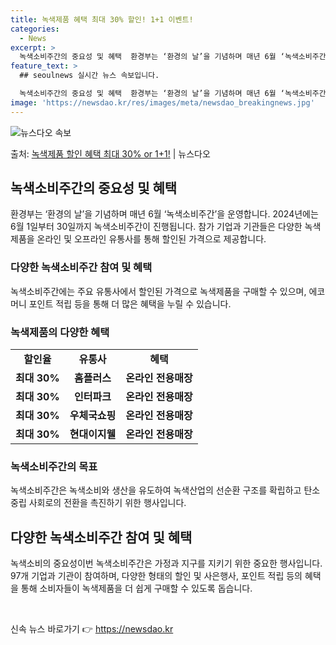 ```yaml
---
title: 녹색제품 혜택 최대 30% 할인! 1+1 이벤트!
categories:
  - News
excerpt: >
  녹색소비주간의 중요성 및 혜택  환경부는 ‘환경의 날’을 기념하며 매년 6월 ‘녹색소비주간’을 운영합니다. …
feature_text: >
  ## seoulnews 실시간 뉴스 속보입니다.

  녹색소비주간의 중요성 및 혜택  환경부는 ‘환경의 날’을 기념하며 매년 6월 ‘녹색소비주간’을 운영합니다. …
image: 'https://newsdao.kr/res/images/meta/newsdao_breakingnews.jpg'
---
```


![뉴스다오 속보](https://newsdao.kr/res/images/meta/newsdao_breakingnews.jpg)

<p>출처: <a href="https://newsdao.kr/3988" rel="dofollow">녹색제품 할인 혜택 최대 30% or 1+1!</a> | 뉴스다오</p>

<h2 data-ke-size="size26">녹색소비주간의 중요성 및 혜택</h2>
<p data-ke-size="size16">환경부는 ‘환경의 날’을 기념하며 매년 6월 ‘녹색소비주간’을 운영합니다. 2024년에는 6월 1일부터 30일까지 녹색소비주간이 진행됩니다. 참가 기업과 기관들은 다양한 녹색제품을 온라인 및 오프라인 유통사를 통해 할인된 가격으로 제공합니다.</p>

<h3>다양한 녹색소비주간 참여 및 혜택</h3>
<p data-ke-size="size16">녹색소비주간에는 주요 유통사에서 할인된 가격으로 녹색제품을 구매할 수 있으며, 에코머니 포인트 적립 등을 통해 더 많은 혜택을 누릴 수 있습니다.</p>

<h3>녹색제품의 다양한 혜택</h3>
<table>
	<tr>
		<td style="text-align: center; height: 17px;"><b>할인율</b></td>
		<td style="text-align: center; height: 17px;"><b>유통사</b></td>
		<td style="text-align: center; height: 17px;"><b>혜택</b></td>
	</tr>
	<tr>
		<td style="text-align: center; height: 17px;"><b>최대 30%</b></td>
		<td style="text-align: center; height: 17px;"><b>홈플러스</b></td>
		<td style="text-align: center; height: 17px;"><b>온라인 전용매장</b></td>
	</tr>
	<tr>
		<td style="text-align: center; height: 17px;"><b>최대 30%</b></td>
		<td style="text-align: center; height: 17px;"><b>인터파크</b></td>
		<td style="text-align: center; height: 17px;"><b>온라인 전용매장</b></td>
	</tr>
	<tr>
		<td style="text-align: center; height: 17px;"><b>최대 30%</b></td>
		<td style="text-align: center; height: 17px;"><b>우체국쇼핑</b></td>
		<td style="text-align: center; height: 17px;"><b>온라인 전용매장</b></td>
	</tr>
	<tr>
		<td style="text-align: center; height: 17px;"><b>최대 30%</b></td>
		<td style="text-align: center; height: 17px;"><b>현대이지웰</b></td>
		<td style="text-align: center; height: 17px;"><b>온라인 전용매장</b></td>
	</tr>
</table>

<h3>녹색소비주간의 목표</h3>
<p data-ke-size="size16">녹색소비주간은 녹색소비와 생산을 유도하여 녹색산업의 선순환 구조를 확립하고 탄소중립 사회로의 전환을 촉진하기 위한 행사입니다. </p>

<h2 data-ke-size="size26">다양한 녹색소비주간 참여 및 혜택</h2>
<p data-ke-size="size16">녹색소비의 중요성이번 녹색소비주간은 가정과 지구를 지키기 위한 중요한 행사입니다. 97개 기업과 기관이 참여하며, 다양한 형태의 할인 및 사은행사, 포인트 적립 등의 혜택을 통해 소비자들이 녹색제품을 더 쉽게 구매할 수 있도록 돕습니다.</p>

<p data-ke-size="size16">&nbsp;</p> 

신속 뉴스 바로가기 👉 <a href="https://newsdao.kr" rel="dofollow">https://newsdao.kr</a>


